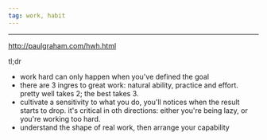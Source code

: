 ```yaml
---
tag: work, habit
---
```

---
http://paulgraham.com/hwh.html

tl;dr
- work hard can only happen when you've defined the goal
- there are 3 ingres to great work: natural ability, practice and effort. pretty well takes 2; the best takes 3. 
- cultivate a sensitivity to what you do, you'll notices when the result starts to drop. it's critical in oth directions: either you're being lazy, or you're working too hard. 
- understand the shape of real work, then arrange your capability

